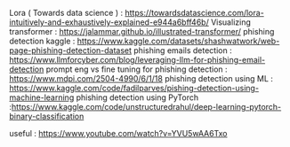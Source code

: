 Lora ( Towards data science ) : https://towardsdatascience.com/lora-intuitively-and-exhaustively-explained-e944a6bff46b/
Visualizing transformer : https://jalammar.github.io/illustrated-transformer/
phishing detection kaggle : https://www.kaggle.com/datasets/shashwatwork/web-page-phishing-detection-dataset
phishing emails detection : https://www.llmforcyber.com/blog/leveraging-llm-for-phishing-email-detection
prompt eng vs fine tuning for phishing detection : https://www.mdpi.com/2504-4990/6/1/18 
phishing detection using ML : https://www.kaggle.com/code/fadilparves/pishing-detection-using-machine-learning
phishing detection using PyTorch :https://www.kaggle.com/code/unstructuredrahul/deep-learning-pytorch-binary-classification

useful : https://www.youtube.com/watch?v=YVU5wAA6Txo
